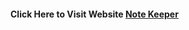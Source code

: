 #### Click Here to Visit Website <a href=" https://sleepy-mayer-eca495.netlify.app/WebMonthfrontend">Note Keeper</a>
